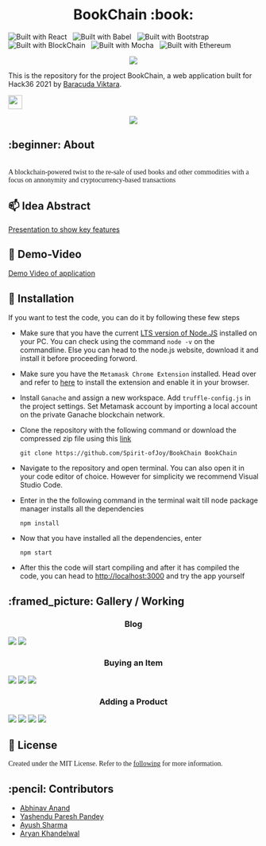 <!-- Heading1(Title) -->
<h1 align = center>BookChain :book:</font></h1>

![Built with React](https://img.shields.io/badge/React-000000?style=for-the-badge&logo=react&logoColor=61DAFB)
&nbsp;
![Built with Babel](https://img.shields.io/badge/Babel-F9DC3E?style=for-the-badge&logo=Babel&logoColor=black)
&nbsp;
![Built with Bootstrap](https://img.shields.io/badge/Bootstrap-563D7C?style=for-the-badge&logo=bootstrap&logoColor=white)
&nbsp;
![Built with BlockChain](https://img.shields.io/badge/Blockchain-121D33?style=for-the-badge&logo=Blockchain.com&logoColor=white)
&nbsp;
![Built with Mocha](https://img.shields.io/badge/Mocha-8D6748?style=for-the-badge&logo=Mocha&logoColor=white)
&nbsp;
![Built with Ethereum](https://img.shields.io/badge/Ethereum-3B80AE?style=for-the-badge&logo=Ethereum&logoColor=white)

<p align="center"> 

<img src="./docs/logo.svg">
</p>

This is the repository for the project BookChain, a web application built for Hack36 2021 by [Baracuda Viktara](#Developers).

<a href="https://hack36.com"> <img src="http://bit.ly/BuiltAtHack36" height=28px> </a>

<p align="center"><img src="./docs/1.png"></p>
<p id="About"><h2><font>:beginner: About </font></h2></p>
<br>
<!-- Description -->
<font face = "Verdana"> A blockchain-powered twist to the re-sale of used books and other commodities with a focus on annonymity and cryptocurrency-based transactions </font>

## 📫 Idea Abstract

<a href = "https://drive.google.com/file/d/1K_7sKerCprp93bgJX5A84N8AO0eP_J6I/view?usp=sharing"> Presentation to show key features</a>

## :movie_camera: Demo-Video

<a href = "https://drive.google.com/file/d/1jsxpdW_j4HpgZhPgI1cpyyKdoY_w4hos/view?usp=sharing"> Demo Video of application</a>

<!-- Installation -->
<p id="Installation"><h2><font>🚀 Installation </font></h2></p>

If you want to test the code, you can do it by following these few steps

- Make sure that you have the current [LTS version of Node.JS](https://nodejs.org/en/) installed on your PC. You can check using the command `node -v` on the commandline. Else you can head to the node.js website, download it and install it before proceeding forword.
- Make sure you have the `Metamask Chrome Extension` installed. Head over and refer to [here](https://chrome.google.com/webstore/detail/metamask/nkbihfbeogaeaoehlefnkodbefgpgknn?hl=en) to install the extension and enable it in your browser.
- Install `Ganache` and assign a new workspace. Add `truffle-config.js` in the project settings. Set Metamask account by importing a local account on the private Ganache blockchain network.
- Clone the repository with the following command or download the compressed zip file using this [link](https://github.com/Spirit-ofJoy/BookChain/archive/refs/heads/master.zip)

  ```
  git clone https://github.com/Spirit-ofJoy/BookChain BookChain
  ```

- Navigate to the repository and open terminal. You can also open it in your code editor of choice. However for simplicity we recommend Visual Studio Code.
- Enter in the the following command in the terminal wait till node package manager installs all the dependencies

  ```
  npm install
  ```

- Now that you have installed all the dependencies, enter
  ```
  npm start
  ```
- After this the code will start compiling and after it has compiled the code, you can head to [http://localhost:3000](http://localhost:3000) and try the app yourself

<h2 id="Gallery"><font>:framed_picture: Gallery / Working </font></h2>
<p align="center">
  <h3 align="center">Blog</h3>
  <img src="./docs/9%20(1).png">
  <img src="./docs/9%20(2).png">
  <h3 align="center">Buying an Item</h3>
  <img src="./docs/5.png">
  <img src="./docs/6.png">
  <img src="./docs/7.png">
  <h3 align="center">Adding a Product</h3>
  <img src="./docs/0%20(1).png">
  <img src="./docs/0%20(2).png">
  <img src="./docs/0%20(3).png">
  <img src="./docs/0%20(4).png">
</p>
<p id="License"><h2><font>📘 License </font></h2></p>
<font face = "Verdana"> Created under the MIT License. Refer to the <a href="https://github.com/git/git-scm.com/blob/main/MIT-LICENSE.txt">following</a> for more information.</font>

<p id="Developers"><h2><font> :pencil: Contributors </font></h2></p>
<UL>
    <li><a href = "https://github.com/me-abhinav-1001"> Abhinav Anand </a> 
    <li><a href = "https://github.com/Spirit-ofJoy"> Yashendu Paresh Pandey </a>
    <li><a href = "https://github.com/ayayushsharma"> Ayush Sharma</a>
    <li><a href = "https://github.com/Ark2307"> Aryan Khandelwal</a>
    
</UL>
